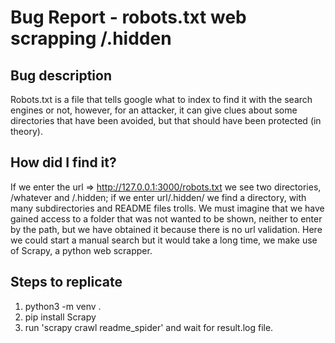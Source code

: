 # Bug Report - robots.txt web scrapping /.hidden

##  Bug description

Robots.txt is a file that tells google what to index to find it with the search engines or not, however, for an attacker, it can give clues about some directories that have been avoided, but that should have been protected (in theory).

## How did I find it?

If we enter the url => http://127.0.0.1:3000/robots.txt we see two directories, /whatever and /.hidden; if we enter url/.hidden/ we find a directory, 
with many subdirectories and README files trolls. We must imagine that we have gained access to a folder that was not wanted to be shown, neither to enter by the path, but we have
obtained it because there is no url validation. Here we could start a manual search but it would take a long time, we make use of Scrapy, a python web scrapper.

## Steps to replicate

1. python3 -m venv .
2. pip install Scrapy
3. run 'scrapy crawl readme_spider' and wait for result.log file.

